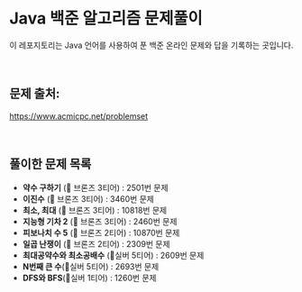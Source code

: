 # Java 백준 알고리즘 문제풀이

이 레포지토리는 Java 언어를 사용하여 푼 백준 온라인 문제와 답을 기록하는 곳입니다.

<br>

## 문제 출처:

https://www.acmicpc.net/problemset

<br>

## 풀이한 문제 목록
- **약수 구하기** (🥉 브론즈 3티어) : 2501번 문제
- **이진수** (🥉 브론즈 3티어) : 3460번 문제
- **최소, 최대** (🥉 브론즈 3티어) : 10818번 문제
- **지능형 기차 2** (🥉 브론즈 3티어) : 2460번 문제
- **피보나치 수 5** (🥉 브론즈 2티어) : 10870번 문제
- **일곱 난쟁이** (🥉 브론즈 2티어) : 2309번 문제
- **최대공약수와 최소공배수** (🥈실버 5티어) : 2609번 문제
- **N번째 큰 수**(🥈실버 5티어) : 2693번 문제
- **DFS와 BFS**(🥈실버 1티어) : 1260번 문제
